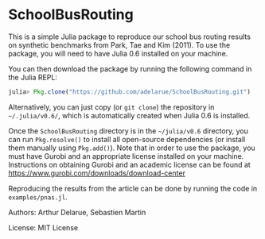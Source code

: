 # SchoolBusRouting

This is a simple Julia package to reproduce our school bus routing results on synthetic benchmarks from Park, Tae and Kim (2011). To use the package, you will need to have Julia 0.6 installed on your machine.

You can then download the package by running the following command in the Julia REPL:
```julia
julia> Pkg.clone("https://github.com/adelarue/SchoolBusRouting.git")
```
Alternatively, you can just copy (or `git clone`) the repository in `~/.julia/v0.6/`, which is automatically created when Julia 0.6 is installed.

Once the `SchoolBusRouting` directory is in the `~/julia/v0.6` directory, you can run `Pkg.resolve()` to install all open-source dependencies (or install them manually using `Pkg.add()`). Note that in order to use the package, you must have Gurobi and an appropriate license installed on your machine. Instructions on obtaining Gurobi and an academic license can be found at https://www.gurobi.com/downloads/download-center

Reproducing the results from the article can be done by running the code in `examples/pnas.jl`.

Authors: Arthur Delarue, Sebastien Martin

License: MIT License
